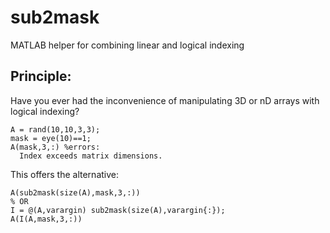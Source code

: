 # sub2mask
MATLAB helper for combining linear and logical indexing

## Principle:
Have you ever had the inconvenience of manipulating 3D or nD arrays with logical indexing?
```
A = rand(10,10,3,3);
mask = eye(10)==1;
A(mask,3,:) %errors:
  Index exceeds matrix dimensions.
```

This offers the alternative:
```
A(sub2mask(size(A),mask,3,:))
% OR
I = @(A,varargin) sub2mask(size(A),varargin{:});
A(I(A,mask,3,:))

